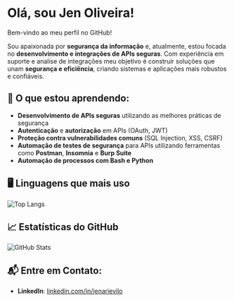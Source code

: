 # Olá, sou Jen Oliveira! 

Bem-vindo ao meu perfil no GitHub!

Sou apaixonada por **segurança da informação** e, atualmente, estou focada no **desenvolvimento e integrações de APIs seguras**. Com experiência em suporte e analise de integrações meu objetivo é construir soluções que unam **segurança e eficiência**, criando sistemas e aplicações mais robustos e confiáveis.


## 🚀 O que estou aprendendo:
- **Desenvolvimento de APIs seguras** utilizando as melhores práticas de segurança
- **Autenticação** e **autorização** em APIs (OAuth, JWT)
- **Proteção contra vulnerabilidades comuns** (SQL Injection, XSS, CSRF)
- **Automação de testes de segurança** para APIs utilizando ferramentas como **Postman**, **Insomnia** e **Burp Suite**
- **Automação de processos com Bash e Python**


## 🖥️ Linguagens que mais uso

![Top Langs](https://github-readme-stats.vercel.app/api/top-langs/?username=yenarievilo&langs_count=10&layout=compact)

## 📈 Estatísticas do GitHub

![GitHub Stats](https://github-readme-stats.vercel.app/api?username=yenarievilo&show_icons=true&hide_title=true&count_private=true&hide_border=true&theme=radical)

## 📬 Entre em Contato:
- **LinkedIn**: [linkedin.com/in/jenarievilo](https://linkedin.com/in/jenarievilo)

